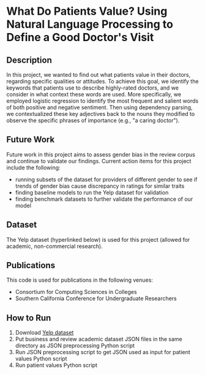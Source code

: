 # What Do Patients Value? Using Natural Language Processing to Define a Good Doctor's Visit

## Description
In this project, we wanted to find out what patients value in their doctors, regarding specific qualities or attitudes. To achieve this goal, we identify the keywords that patients use to describe 
highly-rated doctors, and we consider in what context these words are used. More specifically, we employed logistic regression to identify the most frequent and salient words of both positive and 
negative sentiment. Then using dependency parsing, we contextualized these key adjectives back to the nouns they modified to observe the specific phrases of importance (e.g., "a 
caring doctor").

## Future Work
Future work in this project aims to assess gender bias in the review corpus and continue to validate our findings. Current action items for this project include the following:

* running subsets of the dataset for providers of different gender to see if trends of gender bias cause discrepancy in ratings for similar traits
* finding baseline models to run the Yelp dataset for validation
* finding benchmark datasets to further validate the performance of our model

## Dataset
The Yelp dataset (hyperlinked below) is used for this project (allowed for academic, non-commercial research).

## Publications
This code is used for publications in the following venues:
* Consortium for Computing Sciences in Colleges
* Southern California Conference for Undergraduate Researchers

## How to Run
1. Download [Yelp dataset](https://www.yelp.com/dataset)
2. Put business and review academic dataset JSON files in the same directory as JSON preprocessing Python script
3. Run JSON preprocessing script to get JSON used as input for patient values Python script
4. Run patient values Python script

